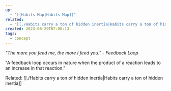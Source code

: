 ```yaml
---
up:
  - "[[Habits Map|Habits Map]]"
related:
  - "[[./Habits carry a ton of hidden inertia|Habits carry a ton of hidden inertia]]"
created: 2023-08-29T07:08:13
tags:
  - concept
---
```

 *"The more you feed me, the more I feed you." - Feedback Loop*

"A feedback loop occurs in nature when the product of a reaction leads to an increase in that reaction."

Related: [[./Habits carry a ton of hidden inertia|Habits carry a ton of hidden inertia]]